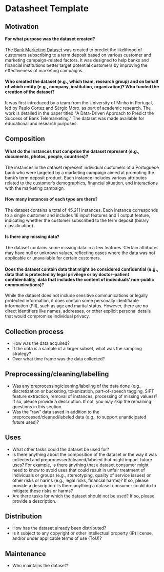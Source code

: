# Datasheet Template

## Motivation

#### For what purpose was the dataset created?

The [Bank Marketing Dataset](https://archive.ics.uci.edu/dataset/222/bank+marketing) was created to predict the likelihood of customers subscribing to a term deposit based on various customer and marketing campaign-related factors. It was designed to help banks and financial institutions better target potential customers by improving the effectiveness of marketing campaigns.

#### Who created the dataset (e.g., which team, research group) and on behalf of which entity (e.g., company, institution, organization)? Who funded the creation of the dataset?

It was first introduced by a team from the University of Minho in Portugal, led by Paulo Cortez and Sérgio Moro, as part of academic research. The work is detailed in the paper titled "A Data-Driven Approach to Predict the Success of Bank Telemarketing." The dataset was made available for educational and research purposes.

## Composition

#### What do the instances that comprise the dataset represent (e.g., documents, photos, people, countries)? 

The instances in the dataset represent individual customers of a Portuguese bank who were targeted by a marketing campaign aimed at promoting the bank’s term deposit product. Each instance includes various attributes related to the customer’s demographics, financial situation, and interactions with the marketing campaign.

#### How many instances of each type are there? 

The dataset contains a total of 45,211 instances. Each instance corresponds to a single customer and includes 16 input features and 1 output feature, indicating whether the customer subscribed to the term deposit (binary classification).

#### Is there any missing data?

The dataset contains some missing data in a few features. Certain attributes may have null or unknown values, reflecting cases where the data was not applicable or unavailable for certain customers.

#### Does the dataset contain data that might be considered confidential (e.g., data that is protected by legal privilege or by doctor–patient confidentiality, data that includes the content of individuals’ non-public communications)?

While the dataset does not include sensitive communications or legally protected information, it does contain some personally identifiable information (PII), such as age and marital status. However, there are no direct identifiers like names, addresses, or other explicit personal details that would compromise individual privacy.

## Collection process

- How was the data acquired? 
- If the data is a sample of a larger subset, what was the sampling strategy? 
- Over what time frame was the data collected?

## Preprocessing/cleaning/labelling

- Was any preprocessing/cleaning/labeling of the data done (e.g., discretization or bucketing, tokenization, part-of-speech tagging, SIFT feature extraction, removal of instances, processing of missing values)? If so, please provide a description. If not, you may skip the remaining questions in this section. 
- Was the “raw” data saved in addition to the preprocessed/cleaned/labeled data (e.g., to support unanticipated future uses)? 
 
## Uses

- What other tasks could the dataset be used for? 
- Is there anything about the composition of the dataset or the way it was collected and preprocessed/cleaned/labeled that might impact future uses? For example, is there anything that a dataset consumer might need to know to avoid uses that could result in unfair treatment of individuals or groups (e.g., stereotyping, quality of service issues) or other risks or harms (e.g., legal risks, financial harms)? If so, please provide a description. Is there anything a dataset consumer could do to mitigate these risks or harms? 
- Are there tasks for which the dataset should not be used? If so, please provide a description.

## Distribution

- How has the dataset already been distributed? 
- Is it subject to any copyright or other intellectual property (IP) license, and/or under applicable terms of use (ToU)?  

## Maintenance

- Who maintains the dataset?

